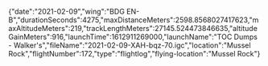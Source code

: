 {"date":"2021-02-09","wing":"BDG EN-B","durationSeconds":4275,"maxDistanceMeters":2598.8568027417623,"maxAltitudeMeters":219,"trackLengthMeters":27145.524473846635,"altitudeGainMeters":916,"launchTime":1612911269000,"launchName":"TOC Dumps - Walker's","fileName":"2021-02-09-XAH-bqz-70.igc","location":"Mussel Rock","flightNumber":172,"type":"flightlog","flying-location":"Mussel Rock"}
